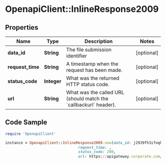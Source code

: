 # OpenapiClient::InlineResponse2009

## Properties

Name | Type | Description | Notes
------------ | ------------- | ------------- | -------------
**data_id** | **String** | The file submission identifier | [optional] 
**request_time** | **String** | A timestamp when the request has been made. | [optional] 
**status_code** | **Integer** | What was the returned HTTP status code. | [optional] 
**url** | **String** | What was the called URL (should match the &#x60;callbackurl&#x60; header). | [optional] 

## Code Sample

```ruby
require 'OpenapiClient'

instance = OpenapiClient::InlineResponse2009.new(data_id: j2939fh3ifoqkhwhr3h9h1h0re,
                                 request_time: ,
                                 status_code: 200,
                                 url: https://apigateway.corporate.com/metadefender/callbackurl)
```


